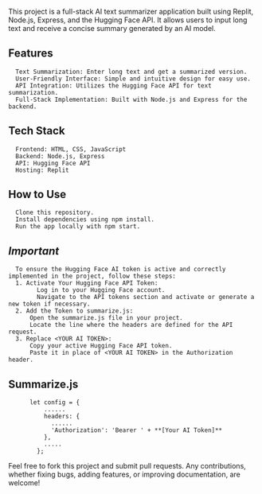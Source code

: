 This project is a full-stack AI text summarizer application built using Replit, Node.js, Express, and the Hugging Face API. It allows users to input long text and receive a concise summary generated by an AI model.

## Features
      Text Summarization: Enter long text and get a summarized version.
      User-Friendly Interface: Simple and intuitive design for easy use.
      API Integration: Utilizes the Hugging Face API for text summarization.
      Full-Stack Implementation: Built with Node.js and Express for the backend.
## Tech Stack
      Frontend: HTML, CSS, JavaScript
      Backend: Node.js, Express
      API: Hugging Face API
      Hosting: Replit
## How to Use
      Clone this repository.
      Install dependencies using npm install.
      Run the app locally with npm start.
## _Important_
      To ensure the Hugging Face AI token is active and correctly implemented in the project, follow these steps:
      1. Activate Your Hugging Face API Token:
            Log in to your Hugging Face account.
            Navigate to the API tokens section and activate or generate a new token if necessary.
      2. Add the Token to summarize.js:
          Open the summarize.js file in your project.
          Locate the line where the headers are defined for the API request.
      3. Replace <YOUR AI TOKEN>:
          Copy your active Hugging Face API token.
          Paste it in place of <YOUR AI TOKEN> in the Authorization header.
## Summarize.js
          let config = {
              ......
              headers: { 
                ......
                'Authorization': 'Bearer ' + **[Your AI Token]**
              },
              .....
            };

Feel free to fork this project and submit pull requests. Any contributions, whether fixing bugs, adding features, or improving documentation, are welcome!
